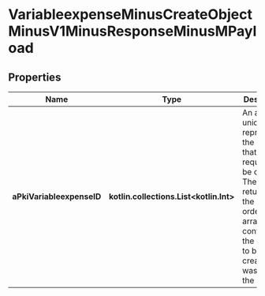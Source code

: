 
# VariableexpenseMinusCreateObjectMinusV1MinusResponseMinusMPayload

## Properties
Name | Type | Description | Notes
------------ | ------------- | ------------- | -------------
**aPkiVariableexpenseID** | **kotlin.collections.List&lt;kotlin.Int&gt;** | An array of unique IDs representing the object that were requested to be created.  They are returned in the same order as the array containing the objects to be created that was sent in the request. | 



